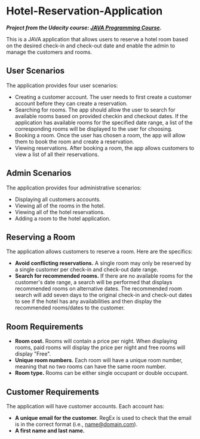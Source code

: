 # Hotel-Reservation-Application
***Project from the Udacity course: [JAVA Programming Course](https://www.udacity.com/course/java-programming-nanodegree--nd079).***

This is a JAVA application that allows users to reserve a hotel room based on the desired check-in and check-out date and enable the admin to manage the customers and rooms.


## User Scenarios
The application provides four user scenarios:
- Creating a customer account. The user needs to first create a customer account before they can create a reservation.
- Searching for rooms. The app should allow the user to search for available rooms based on provided checkin and checkout dates. If the application has available rooms for the specified date range, a list of the corresponding rooms will be displayed to the user for choosing.
- Booking a room. Once the user has chosen a room, the app will allow them to book the room and create a reservation.
- Viewing reservations. After booking a room, the app allows customers to view a list of all their reservations.
## Admin Scenarios
The application provides four administrative scenarios:
- Displaying all customers accounts.
- Viewing all of the rooms in the hotel.
- Viewing all of the hotel reservations.
- Adding a room to the hotel application.
## Reserving a Room
The application allows customers to reserve a room. Here are the specifics:
- **Avoid conflicting reservations.** A single room may only be reserved by a single customer per check-in and check-out date range.
- **Search for recommended rooms.** If there are no available rooms for the customer's date range, a search will be performed that displays recommended rooms on alternative dates. The recommended room search will add seven days to the original check-in and check-out dates to see if the hotel has any availabilities and then display the recommended rooms/dates to the customer.
## Room Requirements
- **Room cost.** Rooms will contain a price per night. When displaying rooms, paid rooms will display the price per night and free rooms will display "Free".
- **Unique room numbers.** Each room will have a unique room number, meaning that no two rooms can have the same room number.
- **Room type.** Rooms can be either single occupant or double occupant.
## Customer Requirements
The application will have customer accounts. Each account has:
- **A unique email for the customer.** RegEx is used to check that the email is in the correct format (i.e., name@domain.com).
- **A first name and last name.**
